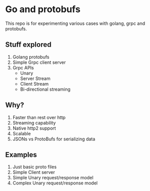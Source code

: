 # Go and protobufs

This repo is for experimenting various cases with golang, grpc and protobufs.

## Stuff explored

1. Golang protobufs
2. Simple Grpc client server
3. Grpc APIs
    -  Unary
    -  Server Stream
    -  Client Stream
    -  Bi-directional streaming

## Why?

1. Faster than rest over http
2. Streaming capability
3. Native http2 support
4. Scalable
5. JSONs vs ProtoBufs for serializing data

## Examples 

1. Just basic proto files
2. Simple Client server
3. Simple Unary request/response model
4. Complex Unary request/response model